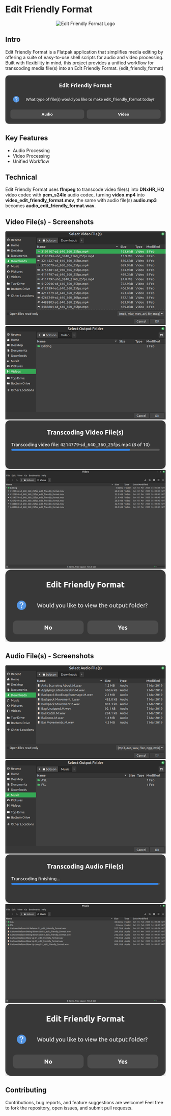 <h1>Edit Friendly Format</h1>
<p align="center">
    <img width="400" src="data/icons/io.github.bobsonuk.edit_friendly_format.svg" alt="Edit Friendly Format Logo">
</p>
<h2>Intro</h2>
<p>
Edit Friendly Format is a Flatpak application that simplifies media editing by offering a suite of easy-to-use shell scripts for audio and video processing. Built with flexibility in mind, this project provides a unified workflow for transcoding media file(s) into an Edit Friendly Format. (edit_friendly_format)
<br>
<p align="center">
<img src="data/screenshots/screenshot_1.png" alt="Welcome Screen.">
</p>
</p>

<h2>Key Features</h2>

- Audio Processing 
- Video Processing
- Unified Workflow

<h2>Technical</h2>

Edit Friendly Format uses **ffmpeg** to transcode video file(s) into **DNxHR_HQ** video codec with **pcm_s24le** audio codec, turning **video.mp4** into **video_edit_friendly_format.mov**, the same with audio file(s) **audio.mp3** becomes **audio_edit_friendly_format.wav**.

<h2>Video File(s) - Screenshots</h2>

<p align="center">
    <img src="data/screenshots/screenshot_2.png" alt="Select Video File(s)">
    <img src="data/screenshots/screenshot_3.png" alt="Select Output Folder">
    <img src="data/screenshots/screenshot_4.png" alt="Transcoding Video File(s)">
    <img src="data/screenshots/screenshot_5.png" alt="Edit_Friendly_Format">
    <img src="data/screenshots/screenshot_10.png" alt="View Output Folder">
</p>

<h2>Audio File(s) - Screenshots</h2>

<p align="center">
    <img src="data/screenshots/screenshot_6.png" alt="Select Audio File(s)">
    <img src="data/screenshots/screenshot_7.png" alt="Select Output Folder">
    <img src="data/screenshots/screenshot_8.png" alt="Transcoding Audio File(s)">
    <img src="data/screenshots/screenshot_9.png" alt="Edit_Friendly_Format">
    <img src="data/screenshots/screenshot_10.png" alt="View Output Folder">
</p>

<h2>Contributing</h2>

Contributions, bug reports, and feature suggestions are welcome! Feel free to fork the repository, open issues, and submit pull requests.
